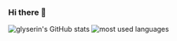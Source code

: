 ### Hi there 👋

<!--
**glyserin/glyserin** is a ✨ _special_ ✨ repository because its `README.md` (this file) appears on your GitHub profile.

Here are some ideas to get you started:

- 🔭 I’m currently working on ...
- 🌱 I’m currently learning ...
- 👯 I’m looking to collaborate on ...
- 🤔 I’m looking for help with ...
- 💬 Ask me about ...
- 📫 How to reach me: ...
- 😄 Pronouns: ...
- ⚡ Fun fact: ...
-->
![glyserin's GitHub stats](https://github-readme-stats.vercel.app/api?username=glyserin&show_icons=true&theme=radical)
![most used languages](https://github-readme-stats.vercel.app/api/top-langs/?username=glyserin&layout=compact&theme=radical)
